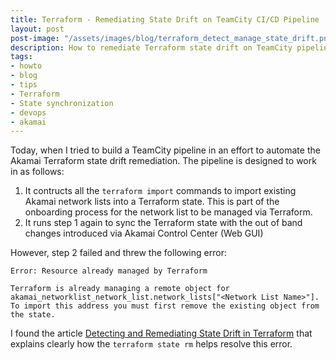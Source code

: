 ```yaml
---
title: Terraform - Remediating State Drift on TeamCity CI/CD Pipeline
layout: post
post-image: "/assets/images/blog/terraform_detect_manage_state_drift.png"
description: How to remediate Terraform state drift on TeamCity pipeline
tags:
- howto
- blog
- tips
- Terraform
- State synchronization
- devops
- akamai
---
```


Today, when I tried to build a TeamCity pipeline in an effort to automate the Akamai Terraform state drift remediation. The pipeline is designed to work in as follows:
1. It contructs all the `terraform import` commands to import existing Akamai network lists into a Terraform state. This is part of the onboarding process for the network list to be managed via Terraform.
2. It runs step 1 again to sync the Terraform state with the out of band changes introduced via Akamai Control Center (Web GUI)

However, step 2 failed and threw the following error:
```
Error: Resource already managed by Terraform

Terraform is already managing a remote object for akamai_networklist_network_list.network_lists["<Network List Name>"]. To import this address you must first remove the existing object from the state.
```

I found the article [Detecting and Remediating State Drift in Terraform](https://aqibrahman.com/detecting-and-remediating-state-drift-in-terraform) that explains clearly how the `terraform state rm` helps resolve this error.
